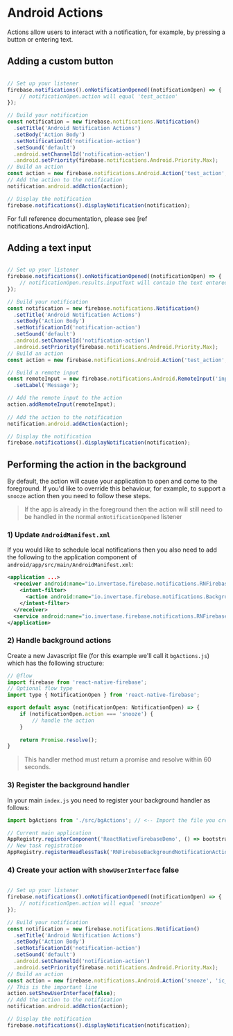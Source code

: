 # Android Actions

Actions allow users to interact with a notification, for example, by pressing a button or entering text.

## Adding a custom button

```js

// Set up your listener
firebase.notifications().onNotificationOpened((notificationOpen) => {
    // notificationOpen.action will equal 'test_action'
});

// Build your notification
const notification = new firebase.notifications.Notification()
  .setTitle('Android Notification Actions')
  .setBody('Action Body')
  .setNotificationId('notification-action')
  .setSound('default')
  .android.setChannelId('notification-action')
  .android.setPriority(firebase.notifications.Android.Priority.Max);
// Build an action
const action = new firebase.notifications.Android.Action('test_action', 'ic_launcher', 'My Test Action');
// Add the action to the notification
notification.android.addAction(action);

// Display the notification
firebase.notifications().displayNotification(notification);
```

For full reference documentation, please see [ref notifications.AndroidAction].

## Adding a text input

```js

// Set up your listener
firebase.notifications().onNotificationOpened((notificationOpen) => {
    // notificationOpen.results.inputText will contain the text entered by the user
});

// Build your notification
const notification = new firebase.notifications.Notification()
  .setTitle('Android Notification Actions')
  .setBody('Action Body')
  .setNotificationId('notification-action')
  .setSound('default')
  .android.setChannelId('notification-action')
  .android.setPriority(firebase.notifications.Android.Priority.Max);
// Build an action
const action = new firebase.notifications.Android.Action('test_action', 'ic_launcher', 'My Test Action');

// Build a remote input
const remoteInput = new firebase.notifications.Android.RemoteInput('inputText')
  .setLabel('Message');

// Add the remote input to the action
action.addRemoteInput(remoteInput);
  
// Add the action to the notification
notification.android.addAction(action);

// Display the notification
firebase.notifications().displayNotification(notification);
```

## Performing the action in the background

By default, the action will cause your application to open and come to the foreground.  If you'd like to override this behaviour, for example, to support a `snooze` action then you need to follow these steps.

> If the app is already in the foreground then the action will still need to be handled in the normal `onNotificationOpened` listener

### 1) Update `AndroidManifest.xml`

If you would like to schedule local notifications then you also need to add the following to the application component of `android/app/src/main/AndroidManifest.xml`:

```xml
<application ...>
  <receiver android:name="io.invertase.firebase.notifications.RNFirebaseBackgroundNotificationActionReceiver" android:exported="true">
    <intent-filter>
      <action android:name="io.invertase.firebase.notifications.BackgroundAction"/>
    </intent-filter>
  </receiver>
  <service android:name="io.invertase.firebase.notifications.RNFirebaseBackgroundNotificationActionsService"/>
</application>
```

### 2) Handle background actions

Create a new Javascript file (for this example we'll call it `bgActions.js`) which has the following structure:

```js
// @flow
import firebase from 'react-native-firebase';
// Optional flow type
import type { NotificationOpen } from 'react-native-firebase';

export default async (notificationOpen: NotificationOpen) => {
    if (notificationOpen.action === 'snooze') {
        // handle the action
    }
    
    return Promise.resolve();
}
```

> This handler method must return a promise and resolve within 60 seconds.

### 3) Register the background handler

In your main `index.js` you need to register your background handler as follows:

```js
import bgActions from './src/bgActions'; // <-- Import the file you created in (2)

// Current main application
AppRegistry.registerComponent('ReactNativeFirebaseDemo', () => bootstrap);
// New task registration
AppRegistry.registerHeadlessTask('RNFirebaseBackgroundNotificationAction', () => bgActions); // <-- Add this line
```

### 4) Create your action with `showUserInterface` false

```js

// Set up your listener
firebase.notifications().onNotificationOpened((notificationOpen) => {
    // notificationOpen.action will equal 'snooze'
});

// Build your notification
const notification = new firebase.notifications.Notification()
  .setTitle('Android Notification Actions')
  .setBody('Action Body')
  .setNotificationId('notification-action')
  .setSound('default')
  .android.setChannelId('notification-action')
  .android.setPriority(firebase.notifications.Android.Priority.Max);
// Build an action
const action = new firebase.notifications.Android.Action('snooze', 'ic_launcher', 'My Test Action');
// This is the important line
action.setShowUserInterface(false);
// Add the action to the notification
notification.android.addAction(action);

// Display the notification
firebase.notifications().displayNotification(notification);
```
